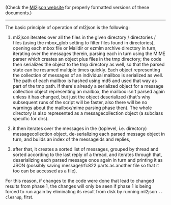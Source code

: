 (Check the [Ml2json website](http://ml2json.christianjaeger.ch/) for
properly formatted versions of these documents.)

---

The basic principle of operation of ml2json is the following:

1. ml2json iterates over all the files in the given directory /
directories / files (using the mbox_glob setting to filter files found
in directories), opening each mbox file or Maildir or ezmlm archive
directory in turn, iterating over the messages therein, parsing each
in turn using the MIME parser which creates an object plus files in
the tmp directory; the code then serializes the object to the tmp
directory as well, so that the parsed state can be resumed multiple
times quickly. Each object representing the collection of messages of
an individual mailbox is serialized as well. The path of each mailbox
is hashed using md5 and used that way as part of the tmp path. If
there's already a serialized object for a message collection object
representing an mailbox, the mailbox isn't parsed again unless it has
changed, but just the object deserialized (that's why subsequent runs
of the script will be faster, also there will be no warnings about the
mailbox/mime parsing phase then). The whole directory is also
represented as a messagecollection object (a subclass specific for
dirs).

2. it then iterates over the messages in the (toplevel, i.e. directory)
messagecollection object, de-serializing each parsed message object in
turn, and builds an index of the messageids and replies,

3. after that, it creates a sorted list of messages, grouped by thread
and sorted according to the last reply of a thread, and iterates
through that, deserializing each parsed message once again in turn and
printing it as JSON (possibly saving message/rfc822 parts as another
file so that it too can be accessed as a file).


For this reason, if changes to the code were done that lead to changed
results from phase 1, the changes will only be seen if phase 1 is
being forced to run again by eliminating its result from disk by
running ml2json `--cleanup`, first.
